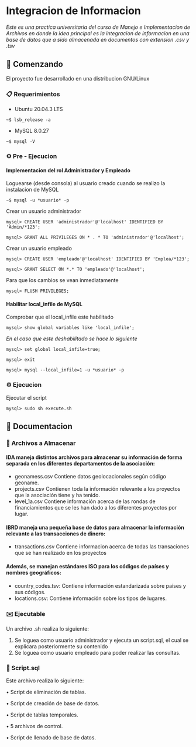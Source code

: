# Integracion de Informacion

_Este es una practica universitaria del curso de Manejo e Implementacion de Archivos en donde la idea principal es la integracion de informacion en una base de datos que a sido almacenada en documentos con extension .csv y .tsv_

## 🚀 Comenzando

El proyecto fue desarrollado en una distribucion GNU/Linux

### 📋 Requerimientos

* Ubuntu 20.04.3 LTS
```console
~$ lsb_release -a
```

* MySQL 8.0.27
```console
~$ mysql -V
```

### ⚙️ Pre - Ejecucion 

#### Implementacion del rol Administrador y Empleado

Loguearse (desde consola) al usuario creado cuando se realizo la instalacion de MySQL
```console
~$ mysql -u *usuario* -p
```

Crear un usuario administrador

```console
mysql> CREATE USER 'administrador'@'localhost' IDENTIFIED BY 'Admin/*123';
```
```console
mysql> GRANT ALL PRIVILEGES ON * . * TO 'administrador'@'localhost';
```

Crear un usuario empleado

```console
mysql> CREATE USER 'empleado'@'localhost' IDENTIFIED BY 'Emplea/*123';
```
```console
mysql> GRANT SELECT ON *.* TO 'empleado'@'localhost';
```

Para que los cambios se vean inmediatamente

```console
mysql> FLUSH PRIVILEGES;
```

#### Habilitar local_infile de MySQL

Comprobar que el local_infile este habilitado
```console
mysql> show global variables like 'local_infile';
```

*En el caso que este deshabilitado se hace lo siguiente*
```console
mysql> set global local_infile=true;
```
```console
mysql> exit
```
```console
mysql> mysql --local_infile=1 -u *usuario* -p
```
### ⚙️ Ejecucion 
Ejecutar el script
```console
mysql> sudo sh execute.sh
```

## 📖 Documentacion

### 📇 Archivos a Almacenar

#### IDA maneja distintos archivos para almacenar su información de forma separada en los diferentes departamentos de la asociación:

- geonamess.csv
Contiene datos geolocacionales según código geoname.
- projects.csv
Contienen toda la información relevante a los proyectos que la asociación tiene y ha tenido.
- level_1a.csv
Contiene información acerca de las rondas de financiamientos que se les han dado a los diferentes proyectos por lugar.

#### IBRD maneja una pequeña base de datos para almacenar la información relevante a las transacciones de dinero:

- transactions.csv
Contiene informacion acerca de todas las transaciones que se han realizado en los proyectos

#### Además, se manejan estándares ISO para los códigos de países y nombres geográficos:

- country_codes.tsv:
Contiene información estandarizada sobre países y sus códigos.
- locations.csv:
Contiene información sobre los tipos de lugares.

### ✉️ Ejecutable

Un archivo .sh realiza lo siguiente:
1. Se loguea como usuario administrador y ejecuta un script.sql, el cual se explicara posteriormente su contenido
2. Se loguea como usuario empleado para poder realizar las consultas.

### 📜 Script.sql
Este archivo realiza lo siguiente:

• Script de eliminación de tablas.

• Script de creación de base de datos.

• Script de tablas temporales.

• 5 archivos de control.

• Script de llenado de base de datos.


